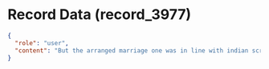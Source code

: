 # Record Data (record_3977)

```json
{
  "role": "user",
  "content": "But the arranged marriage one was in line with indian script - despite my declining him going and agreeing on my behalf is okay in indian culture?\n"
}
```
